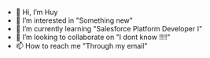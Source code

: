 - 👋 Hi, I’m Huy
- 👀 I’m interested in "Something new"
- 🌱 I’m currently learning "Salesforce Platform Developer I"
- 💞️ I’m looking to collaborate on "I dont know !!!!"
- 📫 How to reach me "Through my email"

<!---
huyng6109/huyng6109 is a ✨ special ✨ repository because its `README.md` (this file) appears on your GitHub profile.
You can click the Preview link to take a look at your changes.
--->
